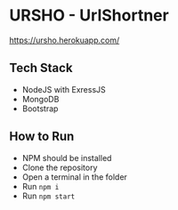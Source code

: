 # URSHO - UrlShortner

https://ursho.herokuapp.com/

## Tech Stack

- NodeJS with ExressJS
- MongoDB
- Bootstrap

## How to Run

- NPM should be installed
- Clone the repository
- Open a terminal in the folder
- Run `npm i`
- Run `npm start`
